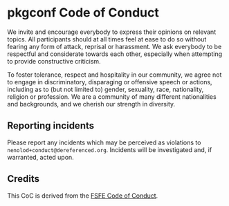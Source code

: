 # pkgconf Code of Conduct

We invite and encourage everybody to express their opinions on relevant
topics.  All participants should at all times feel at ease to do so without
fearing any form of attack, reprisal or harassment.  We ask everybody to be
respectful and considerate towards each other, especially when attempting
to provide constructive criticism.

To foster tolerance, respect and hospitality in our community, we agree not
to engage in discriminatory, disparaging or offensive speech or actions,
including as to (but not limited to) gender, sexuality, race, nationality,
religion or profession. We are a community of many different nationalities
and backgrounds, and we cherish our strength in diversity. 


## Reporting incidents

Please report any incidents which may be perceived as violations to
`nenolod+conduct@dereferenced.org`.  Incidents will be investigated and,
if warranted, acted upon.


## Credits

This CoC is derived from the [FSFE Code of Conduct][fsfe-coc].

   [fsfe-coc]: https://fsfe.org/about/codeofconduct.en.html
